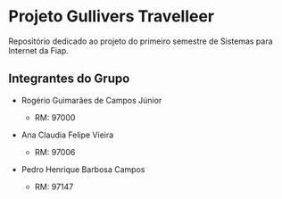 # Projeto Gullivers Travelleer
Repositório dedicado ao projeto do primeiro semestre de Sistemas para Internet da Fiap.

## Integrantes do Grupo
- Rogério Guimarães de Campos Júnior
  - RM: 97000
  
- Ana Claudia Felipe Vieira
  - RM: 97006
  
- Pedro Henrique Barbosa Campos
  - RM: 97147
